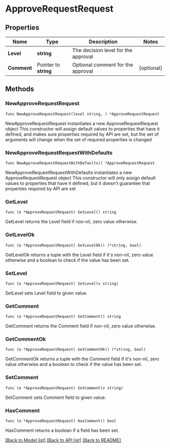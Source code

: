 # ApproveRequestRequest

## Properties

Name | Type | Description | Notes
------------ | ------------- | ------------- | -------------
**Level** | **string** | The decision level for the approval | 
**Comment** | Pointer to **string** | Optional comment for the approval | [optional] 

## Methods

### NewApproveRequestRequest

`func NewApproveRequestRequest(level string, ) *ApproveRequestRequest`

NewApproveRequestRequest instantiates a new ApproveRequestRequest object
This constructor will assign default values to properties that have it defined,
and makes sure properties required by API are set, but the set of arguments
will change when the set of required properties is changed

### NewApproveRequestRequestWithDefaults

`func NewApproveRequestRequestWithDefaults() *ApproveRequestRequest`

NewApproveRequestRequestWithDefaults instantiates a new ApproveRequestRequest object
This constructor will only assign default values to properties that have it defined,
but it doesn't guarantee that properties required by API are set

### GetLevel

`func (o *ApproveRequestRequest) GetLevel() string`

GetLevel returns the Level field if non-nil, zero value otherwise.

### GetLevelOk

`func (o *ApproveRequestRequest) GetLevelOk() (*string, bool)`

GetLevelOk returns a tuple with the Level field if it's non-nil, zero value otherwise
and a boolean to check if the value has been set.

### SetLevel

`func (o *ApproveRequestRequest) SetLevel(v string)`

SetLevel sets Level field to given value.


### GetComment

`func (o *ApproveRequestRequest) GetComment() string`

GetComment returns the Comment field if non-nil, zero value otherwise.

### GetCommentOk

`func (o *ApproveRequestRequest) GetCommentOk() (*string, bool)`

GetCommentOk returns a tuple with the Comment field if it's non-nil, zero value otherwise
and a boolean to check if the value has been set.

### SetComment

`func (o *ApproveRequestRequest) SetComment(v string)`

SetComment sets Comment field to given value.

### HasComment

`func (o *ApproveRequestRequest) HasComment() bool`

HasComment returns a boolean if a field has been set.


[[Back to Model list]](../README.md#documentation-for-models) [[Back to API list]](../README.md#documentation-for-api-endpoints) [[Back to README]](../README.md)


